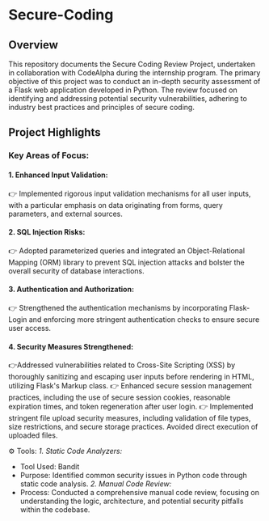# Secure-Coding

## Overview
This repository documents the Secure Coding Review Project, undertaken in collaboration with CodeAlpha during the internship program. The primary objective of this project was to conduct an in-depth security assessment of a Flask web application developed in Python. The review focused on identifying and addressing potential security vulnerabilities, adhering to industry best practices and principles of secure coding.

## Project Highlights
### Key Areas of Focus:

#### 1. Enhanced Input Validation:
👉 Implemented rigorous input validation mechanisms for all user inputs, with a particular emphasis on data originating from forms, query parameters, and external sources.
  
#### 2. SQL Injection Risks:
👉 Adopted parameterized queries and integrated an Object-Relational Mapping (ORM) library to prevent SQL injection attacks and bolster the overall security of database interactions.

#### 3. Authentication and Authorization:
👉 Strengthened the authentication mechanisms by incorporating Flask-Login and enforcing more stringent authentication checks to ensure secure user access.
  
#### 4. Security Measures Strengthened:
👉Addressed vulnerabilities related to Cross-Site Scripting (XSS) by thoroughly sanitizing and escaping user inputs before rendering in HTML, utilizing Flask's Markup class.
👉 Enhanced secure session management practices, including the use of secure session cookies, reasonable expiration times, and token regeneration after user login.
👉 Implemented stringent file upload security measures, including validation of file types, size restrictions, and secure storage practices. Avoided direct execution of uploaded files.

⚙️ Tools:
*1. Static Code Analyzers:*

* Tool Used: Bandit
* Purpose: Identified common security issues in Python code through static code analysis.
*2. Manual Code Review:*
* Process: Conducted a comprehensive manual code review, focusing on understanding the logic, architecture, and potential security pitfalls within the codebase. 
